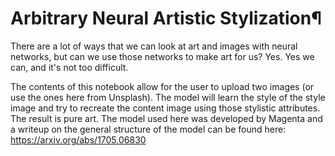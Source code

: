 # Arbitrary Neural Artistic Stylization¶
There are a lot of ways that we can look at art and images with neural networks, but can we use those networks to make art for us? Yes. Yes we can, and it's not too difficult.

The contents of this notebook allow for the user to upload two images (or use the ones here from Unsplash). The model will learn the style of the style image and try to recreate the content image using those stylistic attributes. The result is pure art. The model used here was developed by Magenta and a writeup on the general structure of the model can be found here: https://arxiv.org/abs/1705.06830

